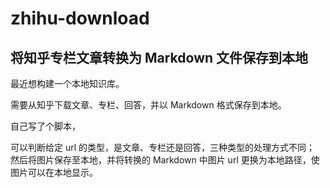 # zhihu-download
## 将知乎专栏文章转换为 Markdown 文件保存到本地


最近想构建一个本地知识库。

需要从知乎下载文章、专栏、回答，并以 Markdown 格式保存到本地。

自己写了个脚本，

可以判断给定 url 的类型，是文章、专栏还是回答，三种类型的处理方式不同；
然后将图片保存至本地，并将转换的 Markdown 中图片 url 更换为本地路径，使图片可以在本地显示。
